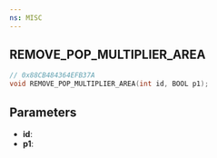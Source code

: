 ```yaml
---
ns: MISC
---
```

## REMOVE_POP_MULTIPLIER_AREA

```c
// 0x88CB484364EFB37A
void REMOVE_POP_MULTIPLIER_AREA(int id, BOOL p1);
```

## Parameters
* **id**:
* **p1**:
